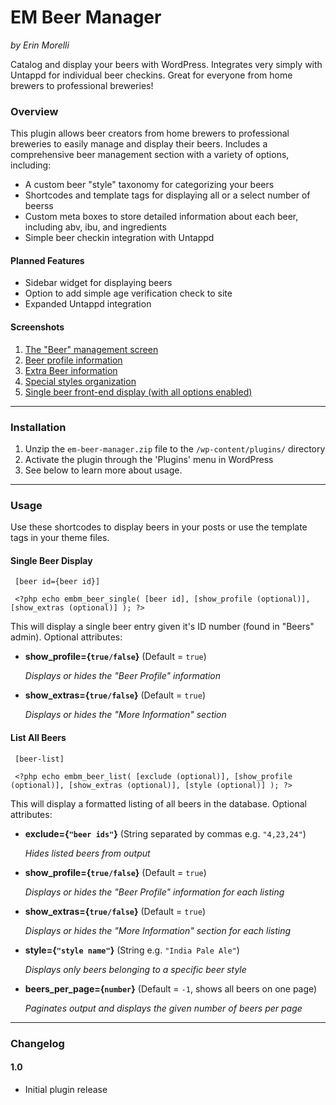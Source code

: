 # EM Beer Manager #

*by Erin Morelli*

Catalog and display your beers with WordPress. Integrates very simply with Untappd for individual beer checkins. Great for everyone from home brewers to professional breweries!


### Overview ####

This plugin allows beer creators from home brewers to professional breweries to easily manage and display their beers. Includes a comprehensive beer management section with a variety of options, including:

* A custom beer "style" taxonomy for categorizing your beers
* Shortcodes and template tags for displaying all or a select number of beerss
* Custom meta boxes to store detailed information about each beer, including abv, ibu, and ingredients
* Simple beer checkin integration with Untappd

#### Planned Features ####

* Sidebar widget for displaying beers
* Option to add simple age verification check to site
* Expanded Untappd integration

#### Screenshots ####

1. [The "Beer" management screen](https://raw.github.com/ErinMorelli/em-beer-manager/master/assets/screenshot-1.jpg)
2. [Beer profile information](https://raw.github.com/ErinMorelli/em-beer-manager/master/assets/screenshot-2.jpg)
3. [Extra Beer information](https://raw.github.com/ErinMorelli/em-beer-manager/master/assets/screenshot-3.jpg)
4. [Special styles organization](https://raw.github.com/ErinMorelli/em-beer-manager/master/assets/screenshot-4.jpg)
5. [Single beer front-end display (with all options enabled)](https://raw.github.com/ErinMorelli/em-beer-manager/master/assets/screenshot-5.jpg)


*****


### Installation ###

1. Unzip the `em-beer-manager.zip` file to the `/wp-content/plugins/` directory
1. Activate the plugin through the 'Plugins' menu in WordPress
1. See below to learn more about usage.


*****

### Usage ###


Use these shortcodes to display beers in your posts or use the template tags in your theme files.


#### Single Beer Display ####

     [beer id={beer id}]

     <?php echo embm_beer_single( [beer id], [show_profile (optional)], [show_extras (optional)] ); ?>

This will display a single beer entry given it's ID number (found in "Beers" admin). Optional attributes:

* __show_profile={`true/false`}__ (Default = `true`)
     
    *Displays or hides the "Beer Profile" information*

* __show_extras={`true/false`}__ (Default = `true`)
     
    *Displays or hides the "More Information" section*


#### List All Beers ####


     [beer-list]

     <?php echo embm_beer_list( [exclude (optional)], [show_profile (optional)], [show_extras (optional)], [style (optional)] ); ?>
     
This will display a formatted listing of all beers in the database. Optional attributes:

* __exclude={`"beer ids"`}__ (String separated by commas e.g. `"4,23,24"`)

    *Hides listed beers from output*

* __show_profile={`true/false`}__ (Default = `true`)

    *Displays or hides the "Beer Profile" information for each listing*

* __show_extras={`true/false`}__ (Default = `true`)

    *Displays or hides the "More Information" section for each listing*

* __style={`"style name"`}__ (String e.g. `"India Pale Ale"`)

    *Displays only beers belonging to a specific beer style*

* __beers\_per\_page={`number`}__ (Default = `-1`, shows all beers on one page)

    *Paginates output and displays the given number of beers per page*

*****

### Changelog ###

#### 1.0 ####
* Initial plugin release
